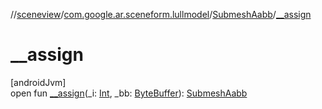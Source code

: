 //[sceneview](../../../index.md)/[com.google.ar.sceneform.lullmodel](../index.md)/[SubmeshAabb](index.md)/[__assign](__assign.md)

# __assign

[androidJvm]\
open fun [__assign](__assign.md)(_i: [Int](https://kotlinlang.org/api/latest/jvm/stdlib/kotlin/-int/index.html), _bb: [ByteBuffer](https://developer.android.com/reference/kotlin/java/nio/ByteBuffer.html)): [SubmeshAabb](index.md)

